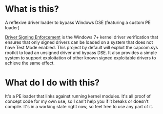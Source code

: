 # What is this?
A reflexive driver loader to bypass Windows DSE (featuring a custom PE loader)

[Driver Signing Enforcement](https://docs.microsoft.com/en-us/windows-hardware/drivers/install/driver-signing) is the Windows 7+ kernel driver verification that ensures that only signed drivers can be loaded on a system that does not have Test Mode enabled. This project by default will exploit the capcom.sys rootkit to load an unsigned driver and bypass DSE. It also provides a simple system to support exploitation of other known signed exploitable drivers to achieve the same effect.

# What do I do with this?
It's a PE loader that links against running kernel modules. It's all proof of concept code for my own use, so I can't help you if it breaks or doesn't compile. It's in a working state right now, so feel free to use any part of it.
